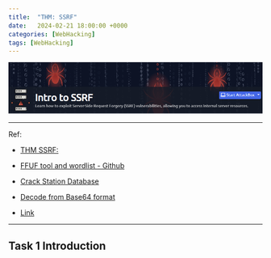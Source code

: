 ```yaml
---
title:  "THM: SSRF"
date:   2024-02-21 18:00:00 +0000
categories: [WebHacking]
tags: [WebHacking]
---
```


![image](/assets/img/SSRF.png)

---
Ref: 

- [THM SSRF:](https://tryhackme.com/room/ssrfqi)

- [FFUF tool and wordlist - Github](https://github.com/ffuf/ffuf)

- [Crack Station Database](https://crackstation.net/)

- [Decode from Base64 format](https://www.base64decode.org/)

- [Link](https://www.youtube.com/watch?v=Qt6L6q17TZ4)

---
Task 1  Introduction
---